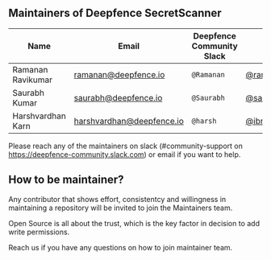 ## Maintainers of Deepfence SecretScanner

| Name              | Email                     | Deepfence Community Slack | GitHub                                               | Company   |
|-------------------|---------------------------|---------------------------|------------------------------------------------------|-----------|
| Ramanan Ravikumar | ramanan@deepfence.io      | `@Ramanan`                | [@ramanan-ravi](https://github.com/ramanan-ravi)     | Deepfence |
| Saurabh Kumar     | saurabh@deepfence.io      | `@Saurabh`                | [@saurabh2253](https://github.com/saurabh2253)       | Deepfence |
| Harshvardhan Karn | harshvardhan@deepfence.io | `@harsh`                  | [@ibreakthecloud](https://github.com/ibreakthecloud) | Deepfence |               |                      |                           |                                                   |           |

Please reach any of the maintainers on slack (#community-support on https://deepfence-community.slack.com) or email if you want to help.

## How to be maintainer?

Any contributor that shows effort, consistentcy and willingness in maintaining a repository will be invited to join the Maintainers team.

Open Source is all about the trust, which is the key factor in decision to add write permissions.

Reach us if you have any questions on how to join maintainer team.
